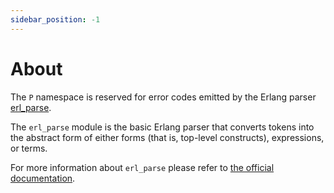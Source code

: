 ```yaml
---
sidebar_position: -1
---
```


# About

The `P` namespace is reserved for error codes emitted by the Erlang parser [erl_parse](https://www.erlang.org/doc/man/erl_parse).

The `erl_parse` module is the basic Erlang parser that converts tokens into the abstract form of either forms (that is, top-level constructs), expressions, or terms.

For more information about `erl_parse` please refer to [the official documentation](https://www.erlang.org/doc/man/erl_parse).
